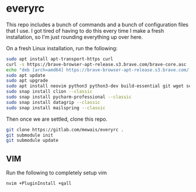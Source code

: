 # everyrc

This repo includes a bunch of commands and a bunch of configuration files that I use. I got tired of having to do this every time I make a fresh installation, so I'm just rounding everything up over here.

On a fresh Linux installation, run the following:
```bash
sudo apt install apt-transport-https curl
curl -s https://brave-browser-apt-release.s3.brave.com/brave-core.asc | sudo apt-key --keyring /etc/apt/trusted.gpg.d/brave-browser-release.gpg add -
echo "deb [arch=amd64] https://brave-browser-apt-release.s3.brave.com/ stable main" | sudo tee /etc/apt/sources.list.d/brave-browser-release.list
sudo apt update
sudo apt upgrade
sudo apt install neovim python3 python3-dev build-essential git wget screen cmake exuberant-ctags fonts-powerline python3-pip powerline brave-browser
sudo snap install clion --classic
sudo snap install pycharm-professional --classic
sudo snap install datagrip --classic
sudo snap install mailspring --classic
```

Then once we are settled, clone this repo.
```bash
git clone https://gitlab.com/mewais/everyrc .
git submodule init
git submodule update
```

## VIM
Run the following to completely setup vim
```bash
nvim +PluginInstall +qall
```

